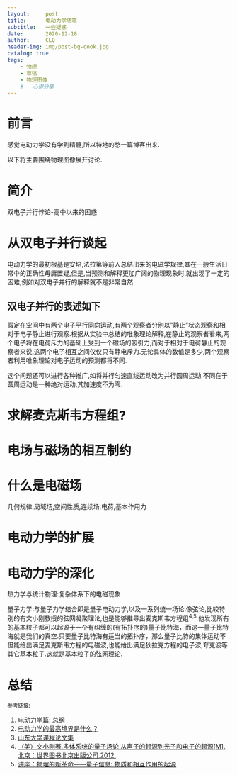 ```yaml
---
layout:     post
title:      电动力学随笔
subtitle:   一些疑惑
date:       2020-12-18
author:     CLQ
header-img: img/post-bg-cook.jpg
catalog: true
tags:
    - 物理
    - 草稿
    - 物理图像
    # - 心得分享
---
```

<script type="text/javascript" src="http://cdn.mathjax.org/mathjax/latest/MathJax.js?config=TeX-AMS-MML_HTMLorMML"></script>
<script type="text/x-mathjax-config">
    MathJax.Hub.Config(
    {
         tex2jax: 
    {
        inlineMath: [['$', '$']]
    }, 
    messageStyle: "none"
    });
</script>

# 前言
感觉电动力学没有学到精髓,所以特地的憋一篇博客出来.

以下将主要围绕物理图像展开讨论.

# 简介

双电子并行悖论-高中以来的困惑


# 从双电子并行谈起

电动力学的最初根基是安培,法拉第等前人总结出来的电磁学规律,其在一般生活日常中的正确性毋庸置疑,但是,当预测和解释更加广阔的物理现象时,就出现了一定的困难,例如对双电子并行的解释就不是非常自然.

## 双电子并行的表述如下

假定在空间中有两个电子平行同向运动,有两个观察者分别以"静止"状态观察和相对于电子静止进行观察.根据从实验中总结的唯象理论解释,在静止的观察者看来,两个电子将在电荷斥力的基础上受到一个磁场的吸引力,而对于相对于电荷静止的观察者来说,这两个电子相互之间仅仅只有静电斥力.无论具体的数值是多少,两个观察者利用唯象理论对电子运动的预测都将不同.

这个问题还可以进行各种推广,如将并行匀速直线运动改为并行圆周运动,不同在于圆周运动是一种绝对运动,其加速度不为零.



# 求解麦克斯韦方程组?



# 电场与磁场的相互制约

# 什么是电磁场

几何规律,局域场,空间性质,连续场,电荷,基本作用力

# 电动力学的扩展



# 电动力学的深化

<!-- 与其他三大力学的结合: -->

热力学与统计物理:复杂体系下的电磁现象

<!-- 个人认为,复杂系统本身的特性将覆盖电磁场本身的特性,复杂体系有自身的"复杂"规律,与基本物理规律关系不大,基本物理规律只是用来实现这些"复杂规律",但这并不是说基本物理规律不重要,"复杂规律"本身和实现复杂规律的方法同样重要,不同方法实现的复杂规律将有自身特有的性质. -->

量子力学:与量子力学结合即是量子电动力学,以及一系列统一场论.像弦论,比较特别的有文小刚教授的弦网凝聚理论,也是能够推导出麦克斯韦方程组<sup>4,5</sup>:他发现所有的基本粒子都可以起源于一个有纠缠的(有拓扑序的)量子比特海，而这一量子比特海就是我们的真空.只要量子比特海有适当的拓扑序，那么量子比特的集体运动不但能给出满足麦克斯韦方程的电磁波,也能给出满足狄拉克方程的电子波,夸克波等其它基本粒子.这就是基本粒子的弦网理论.

# 总结

`参考链接`:

1. [电动力学篇: 总纲](https://zhuanlan.zhihu.com/p/138318789)
2. [电动力学的最高境界是什么？](https://www.zhihu.com/question/395366328)
3. [山东大学课程论文集](http://www.course.sdu.edu.cn/G2S/Template/View.aspx?courseId=177&topMenuId=125866&action=view&type=&name=&menuType=1&curfolid=125869)
4. [（美）文小刚著.多体系统的量子场论 从声子的起源到光子和电子的起源[M].北京：世界图书北京出版公司.2012.](http://academic.hep.com.cn/skld/EN/chapter/978-7-04-014012-5-00/chapter01)
5. [讲座：物理的新革命——量子信息: 物质和相互作用的起源](http://as.iphy.ac.cn/detail.php?id=26100)

<!-- 通过对电动力学的简单学习 -->

